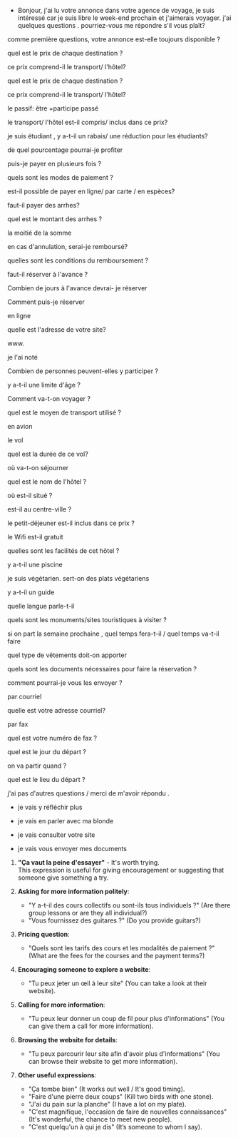 - Bonjour, j'ai lu votre annonce dans votre agence de voyage, je suis intéressé car je suis libre le week-end prochain et j'aimerais voyager. j'ai quelques questions . pourriez-vous me répondre s'il vous plaît? 

comme première questions, votre annonce est-elle toujours disponible ?

quel est le prix de chaque destination ? 

ce prix comprend-il le transport/ l'hôtel?


quel est le prix de chaque destination ? 

ce prix comprend-il le transport/ l'hôtel?

le passif: être +participe passé 

le transport/ l'hôtel  est-il compris/ inclus dans ce prix?

je suis étudiant , y a-t-il un rabais/ une réduction  pour les étudiants? 

de quel pourcentage pourrai-je profiter 

puis-je payer en plusieurs fois ? 

quels sont les modes de paiement ?

est-il possible de payer en ligne/ par carte / en espèces?

faut-il payer des arrhes? 

quel est le montant des arrhes ?

la moitié de la somme

en cas d'annulation, serai-je remboursé? 

quelles sont les conditions du remboursement ?

faut-il réserver à  l'avance ? 

Combien de jours à l'avance devrai- je réserver 

Comment puis-je réserver 

en ligne 

quelle est l'adresse de votre site? 

www. 

je l'ai noté 

Combien de personnes peuvent-elles y participer ?

y a-t-il une limite d'âge ?

Comment va-t-on  voyager ?

quel est le moyen de transport utilisé ?

en avion 

le vol 

quel est la durée de ce vol?

où va-t-on séjourner 

quel est le nom de l'hôtel ?

où est-il situé ?

est-il au centre-ville ?

le petit-déjeuner est-il inclus dans ce prix  ?

le Wifi est-il gratuit 

quelles sont les facilités de cet hôtel ? 

y a-t-il une piscine 

je suis végétarien. sert-on des plats végétariens  

y a-t-il un guide 

quelle langue parle-t-il 

quels sont les monuments/sites touristiques à visiter ?

si on part la semaine prochaine , quel temps fera-t-il / quel temps va-t-il faire 

quel type de vêtements doit-on apporter 

quels sont les documents nécessaires pour faire la réservation ?

comment pourrai-je vous les envoyer ?

par courriel 

quelle est votre adresse courriel?

par fax

quel est votre numéro de fax ? 

quel est le jour du départ ?

on va partir quand ?

quel est le lieu du départ ? 

j'ai pas d'autres questions / merci de m'avoir répondu . 


- je vais y réfléchir plus 

- je vais en parler avec ma blonde 

- je vais consulter votre site 

- je vais vous envoyer mes documents 






1. **"Ça vaut la peine d'essayer"** - It's worth trying.  
   This expression is useful for giving encouragement or suggesting that someone give something a try.

2. **Asking for more information politely**:  
   - "Y a-t-il des cours collectifs ou sont-ils tous individuels ?" (Are there group lessons or are they all individual?)
   - "Vous fournissez des guitares ?" (Do you provide guitars?)

3. **Pricing question**:  
   - "Quels sont les tarifs des cours et les modalités de paiement ?" (What are the fees for the courses and the payment terms?)

4. **Encouraging someone to explore a website**:  
   - "Tu peux jeter un œil à leur site" (You can take a look at their website).

5. **Calling for more information**:  
   - "Tu peux leur donner un coup de fil pour plus d'informations" (You can give them a call for more information).

6. **Browsing the website for details**:  
   - "Tu peux parcourir leur site afin d'avoir plus d'informations" (You can browse their website to get more information).

7. **Other useful expressions**:
   - "Ça tombe bien" (It works out well / It's good timing).
   - "Faire d'une pierre deux coups" (Kill two birds with one stone).
   - "J'ai du pain sur la planche" (I have a lot on my plate).
   - "C'est magnifique, l'occasion de faire de nouvelles connaissances" (It's wonderful, the chance to meet new people).
   - "C'est quelqu'un à qui je dis" (It’s someone to whom I say).

